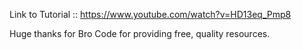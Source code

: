 Link to Tutorial :: https://www.youtube.com/watch?v=HD13eq_Pmp8

Huge thanks for Bro Code for providing free, quality resources. 

